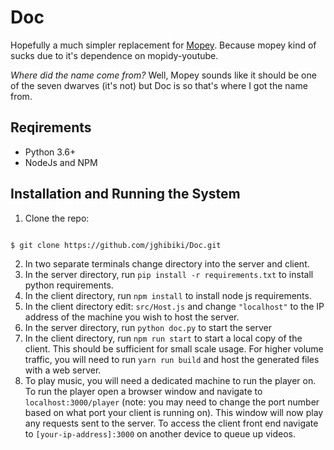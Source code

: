 # Doc

Hopefully a much simpler replacement for [Mopey](https://github.com/jghibiki/mopey).
Because mopey kind of sucks due to it's dependence on mopidy-youtube. 

*Where did the name come from?* Well, Mopey sounds like it should be one of the seven dwarves (it's not) but Doc is so that's where I got the name from.

## Reqirements
- Python 3.6+ 
- NodeJs and NPM

## Installation and Running the System
1. Clone the repo:
```shell

$ git clone https://github.com/jghibiki/Doc.git
```

2. In two separate terminals change directory into the server and client.
3. In the server directory, run `pip install -r requirements.txt` to install python requirements.
4. In the client directory, run `npm install` to install node js requirements.
5. In the client directory edit: `src/Host.js` and change `"localhost"` to the IP address of the machine you wish to host the server.
6. In the server directory, run `python doc.py` to start the server
7. In the client directory, run `npm run start` to start a local copy of the client. This should be sufficient for small scale usage. For higher volume traffic, you will need to run `yarn run build` and host the generated files with a web server.
8. To play music, you will need a dedicated machine to run the player on. To run the player open a browser window and navigate to `localhost:3000/player` (note: you may need to change the port number based on what port your client is running on). This window will now play any requests sent to the server. To access the client front end navigate to `[your-ip-address]:3000` on another device to queue up videos.
